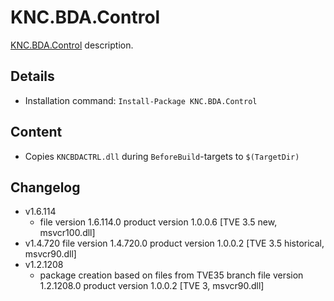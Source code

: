 KNC.BDA.Control
===

[KNC.BDA.Control] description.

Details
---
  - Installation command: ``Install-Package KNC.BDA.Control``

Content
---
  - Copies ``KNCBDACTRL.dll`` during ``BeforeBuild``-targets to ``$(TargetDir)``

Changelog
---
  - v1.6.114
      - file version 1.6.114.0 product version 1.0.0.6 [TVE 3.5 new, msvcr100.dll]
  - v1.4.720
        file version 1.4.720.0 product version 1.0.0.2 [TVE 3.5 historical, msvcr90.dll]
  - v1.2.1208
      - package creation based on files from TVE35 branch
        file version 1.2.1208.0 product version 1.0.0.2 [TVE 3, msvcr90.dll]

[KNC.BDA.Control]:  http://www.knc1.com/